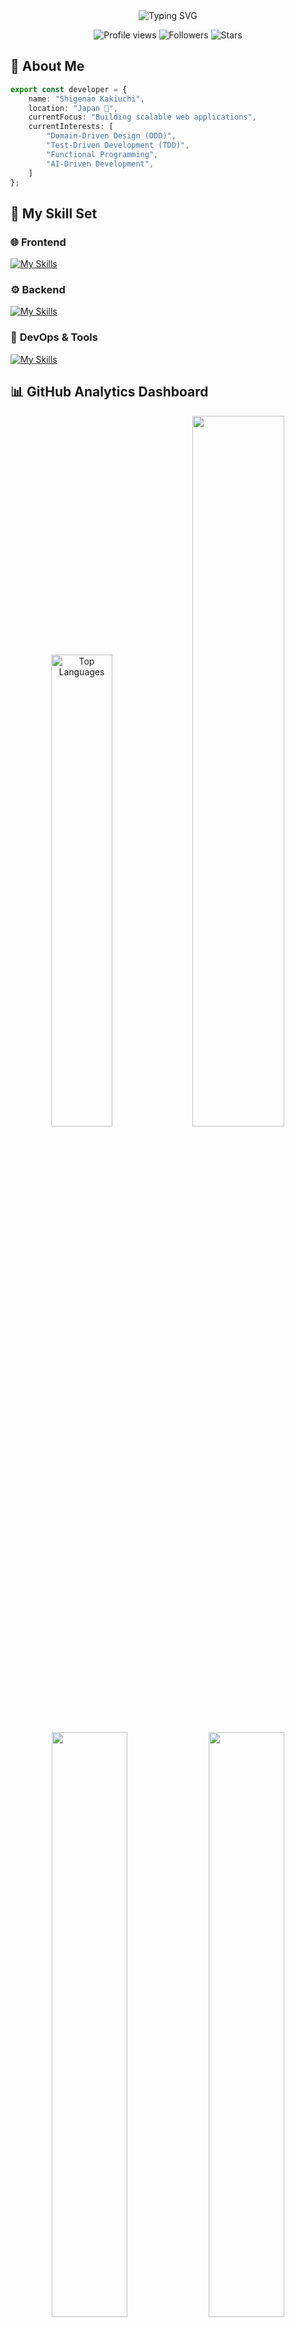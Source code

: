 <div align="center">
  <img src="https://readme-typing-svg.demolab.com?font=Fira+Code&weight=600&size=35&duration=1500&pause=750&color=8B5CF6&center=true&vCenter=true&multiline=true&width=800&height=120&lines=Hi+there!%F0%9F%91%8B;I'm+a+web+application+developer+%F0%9F%9A%80" alt="Typing SVG" />
</div>

<p align="center">
  <img src="https://komarev.com/ghpvc/?username=endou-mame&style=for-the-badge&color=8B5CF6&label=PROFILE+VIEWS" alt="Profile views" />
  <img src="https://img.shields.io/github/followers/endou-mame?style=for-the-badge&color=EC4899&label=FOLLOWERS" alt="Followers" />
  <img src="https://img.shields.io/github/stars/endou-mame?style=for-the-badge&color=FFD700&label=STARS" alt="Stars" />
</p>

## 🌌 **About Me**

```typescript
export const developer = {
    name: "Shigenao Kakiuchi",
    location: "Japan 🗾",
    currentFocus: "Building scalable web applications",
    currentInterests: [
        "Domain-Driven Design (DDD)",
        "Test-Driven Development (TDD)",
        "Functional Programming",
        "AI-Driven Development",
    ]
};
```

## 💫 **My Skill Set**

### 🌐 **Frontend**
[![My Skills](https://skillicons.dev/icons?i=html,css,bootstrap,ts,js,vue,nuxt,vuetify,pinia,react)](https://skillicons.dev)

### ⚙️ **Backend**
[![My Skills](https://skillicons.dev/icons?i=php,laravel,python,django,cs,dotnet,java,spring,ruby,rails,mysql,postgres)](https://skillicons.dev)

### 🚀 **DevOps & Tools**
[![My Skills](https://skillicons.dev/icons?i=windows,vscode,sublime,ubuntu,docker,git,github,aws,firebase)](https://skillicons.dev)

## 📊 **GitHub Analytics Dashboard**

<div align="center">
  <img width="44%" src="https://github-readme-stats.vercel.app/api/top-langs/?username=endou-mame&theme=tokyonight&hide_border=true&bg_color=0D1117&title_color=8B5CF6&text_color=C9D1D9&layout=compact&langs_count=8" alt="Top Languages" />
  <img width="54%" src="https://github-readme-stats.vercel.app/api/pin/?username=wiz-develop&repo=php-value-object&theme=tokyonight&hide_border=true&bg_color=161B22&title_color=8B5CF6&text_color=C9D1D9&icon_color=EC4899&show_owner=true" />
</div>

<div align="center">
  <img width="49%" src="https://github-readme-stats.vercel.app/api?username=endou-mame&show_icons=true&theme=tokyonight&hide_border=true&bg_color=0D1117&title_color=8B5CF6&text_color=C9D1D9&icon_color=EC4899" />
  <img width="49%" src="https://github-readme-streak-stats.herokuapp.com/?user=endou-mame&theme=tokyonight&hide_border=true&background=0D1117&stroke=8B5CF6&ring=EC4899&fire=EC4899&currStreakLabel=8B5CF6" />
</div>

<div align="center">
  <img src="https://github-readme-activity-graph.vercel.app/graph?username=endou-mame&theme=tokyo-night&hide_border=true&bg_color=0D1117&color=8B5CF6&line=EC4899&point=8B5CF6&area_color=EC4899&area=true" width="98%" />
</div>

## 🏆 **Achievements**

<div align="center">
  <img src="https://github-profile-trophy.vercel.app/?username=endou-mame&theme=radical&no-frame=true&no-bg=true" />
</div>
